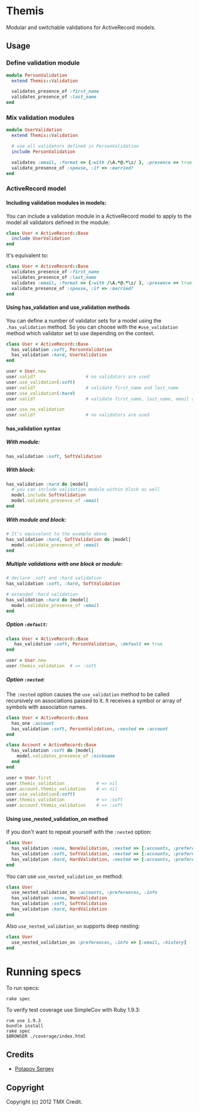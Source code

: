 # Themis

Modular and switchable validations for ActiveRecord models.

## Usage

### Define validation module

```ruby
module PersonValidation
  extend Themis::Validation

  validates_presence_of :first_name
  validates_presence_of :last_name
end
```

### Mix validation modules

```ruby
module UserValidation
  extend Themis::Validation

  # use all validators defined in PersonValidation
  include PersonValidation

  validates :email, :format => {:with /\A.*@.*\z/ }, :presence => true
  validate_presence_of :spouse, :if => :married?
end
```

### ActiveRecord model

#### Including validation modules in models:

You can include a validation module in a ActiveRecord model to apply to the model all validators
defined in the module:

```ruby
class User < ActiveRecord::Base
  include UserValidation
end
```

It's equivalent to:

```ruby
class User < ActiveRecord::Base
  validates_presence_of :first_name
  validates_presence_of :last_name
  validates :email, :format => {:with /\A.*@.*\z/ }, :presence => true
  validate_presence_of :spouse, :if => :married?
end
```

#### Using has\_validation and use\_validation methods

You can define a number of validator sets for a model using the `.has_validation` method. So you can
choose with the `#use_validation` method which validator set to use depending on the context.

```ruby
class User < ActiveRecord::Base
  has_validation :soft, PersonValidation
  has_validation :hard, UserValidation
end

user = User.new
user.valid?                   # no validators are used
user.use_validation(:soft)
user.valid?                   # validate first_name and last_name
user.use_validation(:hard)
user.valid?                   # validate first_name, last_name, email and spouse(if user is married)

user.use_no_validation
user.valid?                   # no validators are used
```

#### has\_validation syntax

##### With module:

```ruby
has_validation :soft, SoftValidation
```

##### With block:

```ruby
has_validation :hard do |model|
  # you can include validation module within block as well
  model.include SoftValidation
  model.validate_presence_of :email
end
```

##### With module and block:

```ruby
# It's equivalent to the example above
has_validation :hard, SoftValidation do |model|
  model.validate_presence_of :email
end
```

##### Multiple validations with one block or module:

```ruby
# declare :soft and :hard validation
has_validation :soft, :hard, SoftValidation

# extended :hard validation
has_validation :hard do |model|
  model.validate_presence_of :email
end
```


##### Option `:default`:

```ruby
class User < ActiveRecord::Base
   has_validation :soft, PersonValidation, :default => true
end

user = User.new
user.themis_validation  # => :soft
```

##### Option `:nested`:

The `:nested` option causes the `use_validation` method to be called recursively on associations passed to it.
It receives a symbol or array of symbols with association names.

```ruby
class User < ActiveRecord::Base
  has_one :account
  has_validation :soft, PersonValidation, :nested => :account
end

class Account < ActiveRecord::Base
  has_validation :soft do |model|
    model.validates_presence_of :nickname
  end
end

user = User.first
user.themis_validation            # => nil
user.account.themis_validation    # => nil
user.use_validation(:soft)
user.themis_validation            # => :soft
user.account.themis_validation    # => :soft
```

#### Using use\_nested\_validation\_on method

If you don't want to repeat yourself with the `:nested` option:

```ruby
class User
  has_validation :none, NoneValidation, :nested => [:accounts, :preferences, :info]
  has_validation :soft, SoftValidation, :nested => [:accounts, :preferences, :info]
  has_validation :hard, HardValidation, :nested => [:accounts, :preferences, :info]
end
```

You can use `use_nested_validation_on` method:

```ruby
class User
  use_nested_validation_on :accounts, :preferences, :info
  has_validation :none, NoneValidation
  has_validation :soft, SoftValidation
  has_validation :hard, HardValidation
end
```

Also `use_nested_validation_on` supports deep nesting:

```ruby
class User
  use_nested_validation_on :preferences, :info => [:email, :history]
end
```

# Running specs

To run specs:

```
rake spec
```

To verify test coverage use SimpleCov with Ruby 1.9.3:

```
rvm use 1.9.3
bundle install
rake spec
$BROWSER ./coverage/index.html
```


## Credits

* [Potapov Sergey](https://github.com/greyblake)

## Copyright

Copyright (c) 2012 TMX Credit.
